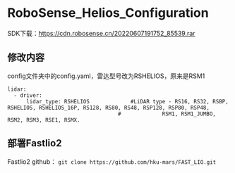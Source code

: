 # RoboSense_Helios_Configuration

SDK下载：https://cdn.robosense.cn/20220607191752_85539.rar

## 修改内容
config文件夹中的config.yaml，雷达型号改为RSHELIOS，原来是RSM1
```
lidar:
  - driver:
      lidar_type: RSHELIOS             #LiDAR type - RS16, RS32, RSBP, RSHELIOS, RSHELIOS_16P, RS128, RS80, RS48, RSP128, RSP80, RSP48, 
                                   #             RSM1, RSM1_JUMBO, RSM2, RSM3, RSE1, RSMX.
```

## 部署Fastlio2
Fastlio2 github：
``git clone https://github.com/hku-mars/FAST_LIO.git``
